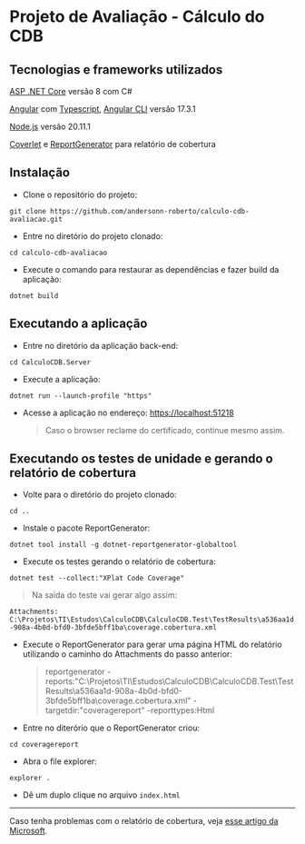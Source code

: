 # Projeto de Avaliação - Cálculo do CDB

## Tecnologias e frameworks utilizados

[ASP .NET Core](https://dotnet.microsoft.com/pt-br/apps/aspnet) versão 8 com C#

[Angular](https://angular.dev) com [Typescript](https://www.typescriptlang.org/), [Angular CLI](https://angular.dev/tools/cli) versão 17.3.1

[Node.js](https://nodejs.org/en) versão 20.11.1

[Coverlet](https://github.com/coverlet-coverage/coverlet) e [ReportGenerator](https://github.com/danielpalme/ReportGenerator) para relatório de cobertura

## Instalação

- Clone o repositório do projeto:

```
git clone https://github.com/andersonn-roberto/calculo-cdb-avaliacao.git
```

- Entre no diretório do projeto clonado:

```
cd calculo-cdb-avaliacao
```

- Execute o comando para restaurar as dependências e fazer build da aplicação:

```
dotnet build
```

## Executando a aplicação

- Entre no diretório da aplicação back-end:

```
cd CalculoCDB.Server
```

- Execute a aplicação:

```
dotnet run --launch-profile "https"
```

- Acesse a aplicação no endereço: [https://localhost:51218](https://localhost:51218)
  > Caso o browser reclame do certificado, continue mesmo assim.

## Executando os testes de unidade e gerando o relatório de cobertura

- Volte para o diretório do projeto clonado:

```
cd ..
```

- Instale o pacote ReportGenerator:

```
dotnet tool install -g dotnet-reportgenerator-globaltool
```

- Execute os testes gerando o relatório de cobertura:

```
dotnet test --collect:"XPlat Code Coverage"
```

> Na saida do teste vai gerar algo assim:

`Attachments:
  C:\Projetos\TI\Estudos\CalculoCDB\CalculoCDB.Test\TestResults\a536aa1d-908a-4b0d-bfd0-3bfde5bff1ba\coverage.cobertura.xml`

- Execute o ReportGenerator para gerar uma página HTML do relatório utilizando o caminho do Attachments do passo anterior:

  > reportgenerator -reports:"C:\Projetos\TI\Estudos\CalculoCDB\CalculoCDB.Test\TestResults\a536aa1d-908a-4b0d-bfd0-3bfde5bff1ba\coverage.cobertura.xml" -targetdir:"coveragereport" -reporttypes:Html

- Entre no diterório que o ReportGenerator criou:

```
cd coveragereport
```

- Abra o file explorer:

```
explorer .
```

- Dê um duplo clique no arquivo `index.html`

---

Caso tenha problemas com o relatório de cobertura, veja [esse artigo da Microsoft](https://learn.microsoft.com/pt-br/dotnet/core/testing/unit-testing-code-coverage?tabs=windows).
